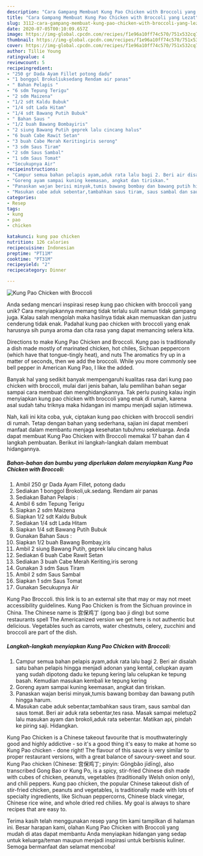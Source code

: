 ```yaml
---
description: "Cara Gampang Membuat Kung Pao Chicken with Broccoli yang Lezat"
title: "Cara Gampang Membuat Kung Pao Chicken with Broccoli yang Lezat"
slug: 3112-cara-gampang-membuat-kung-pao-chicken-with-broccoli-yang-lezat
date: 2020-07-05T00:10:09.657Z
image: https://img-global.cpcdn.com/recipes/f1e96a10ff74c570/751x532cq70/kung-pao-chicken-with-broccoli-foto-resep-utama.jpg
thumbnail: https://img-global.cpcdn.com/recipes/f1e96a10ff74c570/751x532cq70/kung-pao-chicken-with-broccoli-foto-resep-utama.jpg
cover: https://img-global.cpcdn.com/recipes/f1e96a10ff74c570/751x532cq70/kung-pao-chicken-with-broccoli-foto-resep-utama.jpg
author: Tillie Young
ratingvalue: 4
reviewcount: 5
recipeingredient:
- "250 gr Dada Ayam Fillet potong dadu"
- "1 bonggol Brokoliuksedang Rendam air panas"
- " Bahan Pelapis "
- "6 sdm Tepung Terigu"
- "2 sdm Maizena"
- "1/2 sdt Kaldu Bubuk"
- "1/4 sdt Lada Hitam"
- "1/4 sdt Bawang Putih Bubuk"
- " Bahan Saus "
- "1/2 buah Bawang Bombayiris"
- "2 siung Bawang Putih geprek lalu cincang halus"
- "6 buah Cabe Rawit Setan"
- "3 buah Cabe Merah Keritingiris serong"
- "3 sdm Saus Tiram"
- "2 sdm Saus Sambal"
- "1 sdm Saus Tomat"
- "Secukupnya Air"
recipeinstructions:
- "Campur semua bahan pelapis ayam,aduk rata lalu bagi 2. Beri air disalah satu bahan pelapis hingga menjadi adonan yang kental, celupkan ayam yang sudah dipotong dadu ke tepung kering lalu celupkan ke tepung basah. Kemudian masukan kembali ke tepung kering"
- "Goreng ayam sampai kuning keemasan, angkat dan tiriskan."
- "Panaskan wajan berisi minyak,tumis bawang bombay dan bawang putih hingga harum."
- "Masukan cabe aduk sebentar,tambahkan saus tiram, saus sambal dan saus tomat. Beri air aduk rata sebentar,tes rasa. Masak sampai meletup2 lalu masukan ayam dan brokoli,aduk rata sebentar. Matikan api, pindah ke piring saji. Hidangkan."
categories:
- Resep
tags:
- kung
- pao
- chicken

katakunci: kung pao chicken 
nutrition: 126 calories
recipecuisine: Indonesian
preptime: "PT11M"
cooktime: "PT31M"
recipeyield: "2"
recipecategory: Dinner

---
```



![Kung Pao Chicken with Broccoli](https://img-global.cpcdn.com/recipes/f1e96a10ff74c570/751x532cq70/kung-pao-chicken-with-broccoli-foto-resep-utama.jpg)

Anda sedang mencari inspirasi resep kung pao chicken with broccoli yang unik? Cara menyiapkannya memang tidak terlalu sulit namun tidak gampang juga. Kalau salah mengolah maka hasilnya tidak akan memuaskan dan justru cenderung tidak enak. Padahal kung pao chicken with broccoli yang enak harusnya sih punya aroma dan cita rasa yang dapat memancing selera kita.

Directions to make Kung Pao Chicken and Broccoli. Kung pao is traditionally a dish made mostly of marinated chicken, hot chiles, Sichuan peppercorn (which have that tongue-tingly heat), and nuts The aromatics fry up in a matter of seconds, then we add the broccoli. While you more commonly see bell pepper in American Kung Pao, I like the added.

Banyak hal yang sedikit banyak mempengaruhi kualitas rasa dari kung pao chicken with broccoli, mulai dari jenis bahan, lalu pemilihan bahan segar sampai cara membuat dan menghidangkannya. Tak perlu pusing kalau ingin menyiapkan kung pao chicken with broccoli yang enak di rumah, karena asal sudah tahu triknya maka hidangan ini mampu menjadi sajian istimewa.


Nah, kali ini kita coba, yuk, ciptakan kung pao chicken with broccoli sendiri di rumah. Tetap dengan bahan yang sederhana, sajian ini dapat memberi manfaat dalam membantu menjaga kesehatan tubuhmu sekeluarga. Anda dapat membuat Kung Pao Chicken with Broccoli memakai 17 bahan dan 4 langkah pembuatan. Berikut ini langkah-langkah dalam membuat hidangannya.

<!--inarticleads1-->

##### Bahan-bahan dan bumbu yang diperlukan dalam menyiapkan Kung Pao Chicken with Broccoli:

1. Ambil 250 gr Dada Ayam Fillet, potong dadu
1. Sediakan 1 bonggol Brokoli,uk.sedang. Rendam air panas
1. Sediakan  Bahan Pelapis :
1. Ambil 6 sdm Tepung Terigu
1. Siapkan 2 sdm Maizena
1. Siapkan 1/2 sdt Kaldu Bubuk
1. Sediakan 1/4 sdt Lada Hitam
1. Siapkan 1/4 sdt Bawang Putih Bubuk
1. Gunakan  Bahan Saus :
1. Siapkan 1/2 buah Bawang Bombay,iris
1. Ambil 2 siung Bawang Putih, geprek lalu cincang halus
1. Sediakan 6 buah Cabe Rawit Setan
1. Sediakan 3 buah Cabe Merah Keriting,iris serong
1. Gunakan 3 sdm Saus Tiram
1. Ambil 2 sdm Saus Sambal
1. Siapkan 1 sdm Saus Tomat
1. Gunakan Secukupnya Air


Kung Pao Broccoli. this link is to an external site that may or may not meet accessibility guidelines. Kung Pao Chicken is from the Sichuan province in China. The Chinese name is 宫保鸡丁 (gong bao ji ding) but some restaurants spell The Americanized version we get here is not authentic but delicious. Vegetables such as carrots, water chestnuts, celery, zucchini and broccoli are part of the dish. 

<!--inarticleads2-->

##### Langkah-langkah menyiapkan Kung Pao Chicken with Broccoli:

1. Campur semua bahan pelapis ayam,aduk rata lalu bagi 2. Beri air disalah satu bahan pelapis hingga menjadi adonan yang kental, celupkan ayam yang sudah dipotong dadu ke tepung kering lalu celupkan ke tepung basah. Kemudian masukan kembali ke tepung kering
1. Goreng ayam sampai kuning keemasan, angkat dan tiriskan.
1. Panaskan wajan berisi minyak,tumis bawang bombay dan bawang putih hingga harum.
1. Masukan cabe aduk sebentar,tambahkan saus tiram, saus sambal dan saus tomat. Beri air aduk rata sebentar,tes rasa. Masak sampai meletup2 lalu masukan ayam dan brokoli,aduk rata sebentar. Matikan api, pindah ke piring saji. Hidangkan.


Kung Pao Chicken is a Chinese takeout favourite that is mouthwateringly good and highly addictive - so it&#39;s a good thing it&#39;s easy to make at home so Kung Pao chicken - done right! The flavour of this sauce is very similar to proper restaurant versions, with a great balance of savoury-sweet and sour. Kung Pao chicken (Chinese: 宫保鸡丁; pinyin: Gōngbǎo jīdīng), also transcribed Gong Bao or Kung Po, is a spicy, stir-fried Chinese dish made with cubes of chicken, peanuts, vegetables (traditionally Welsh onion only), and chili peppers. Kung pao chicken, the popular Chinese takeout dish of stir-fried chicken, peanuts and vegetables, is traditionally made with lots of specialty ingredients, like Sichuan peppercorns, Chinese black vinegar, Chinese rice wine, and whole dried red chilies. My goal is always to share recipes that are easy to. 

Terima kasih telah menggunakan resep yang tim kami tampilkan di halaman ini. Besar harapan kami, olahan Kung Pao Chicken with Broccoli yang mudah di atas dapat membantu Anda menyiapkan hidangan yang sedap untuk keluarga/teman maupun menjadi inspirasi untuk berbisnis kuliner. Semoga bermanfaat dan selamat mencoba!
